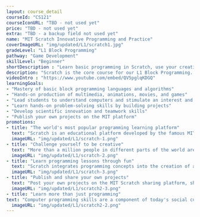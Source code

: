 ```yaml
---
layout: course_detail
courseId: "CS121"
courseIconURL: "TBD - not used yet"
price: "TBD - not used yet"
extra: "TBD - a backup field not used yet"
name: "MIT Scratch Innovative Programming and Practice"
coverImageURL: "img/updated/L1/scratch1.jpg"
gradeLevel: "L1 Block Programming"
pathway: "Game Development"
skillLevel: "Beginner"
shortDescription : "Learn basic programming in Scratch, use your creativity and share your work with young programmers from all over the world!"
description: "Scratch is the core course for our L1 Block Programming. By learning the programming platform for kids developed by MIT, students can quickly understand the concepts and basic syntax of programming and can create fun programming projects from the first lesson. Using Scratch, you can write your own interactive media, such as stories, games, and animations, and then you can share your ideas with the world. "
videoIntro : "https://www.youtube.com/embed/QV5pglqKDGQ"
learningGoals:
- "Mastery of basic block programming languages and algorithms"
- "Hands-on production of multimedia, animations, movies, and games"
- "Lead students to understand computers and stimulate an interest and passion for programming"
- "Learn hands-on problem-solving skills by building projects"
- "Develop scientific innovation and teamwork skills"
- "Publish your own projects on the MIT platform"
promotions:
- title: "The world's most popular programming learning platform"
  text: "Scratch is an educational platform developed by the famous MIT Media Lab for elementary and middle school students to learn computer programming. By using a more graphical and friendly programming language, students can quickly learn and create fun animations and game projects."
  imageURL: "img/updated/L1/scratch-1.png"
- title: "Challenge yourself to be creative"
  text: "More than a million people in different parts of the world are making their own Scratch projects, and more than 25 million projects have been posted on the Scratch sharing platform. Why don't you join this community and show us what your creativity is all about?"
  imageURL: "img/updated/L1/scratch-2.png"
- title: "Learn programming lessons through fun"
  text: "Scratch integrates programming concepts into the creation of animations and games. As you complete your project, you have already mastered the basic concepts of programming such as variables, loops, and functions, building a solid foundation for the next step of learning real programming."
  imageURL: "img/updated/L1/scratch-3.png"
- title: "Publish and share your own projects"
  text: "Post your own projects on the MIT Scratch sharing platform, share your work with small programmers all over the world, and let everyone give you credit for your creativity!"
  imageURL: "img/updated/L1/scratch2-3.png"
- title: "Learn more than just programming"
text: "Computer programming skills are a component of today's social culture. When you learn to program, you develop logical thinking, computational skills, innovation and imagination at the same time!"
  imageURL: "img/updated/L1/scratch2-2.png"
---
```

